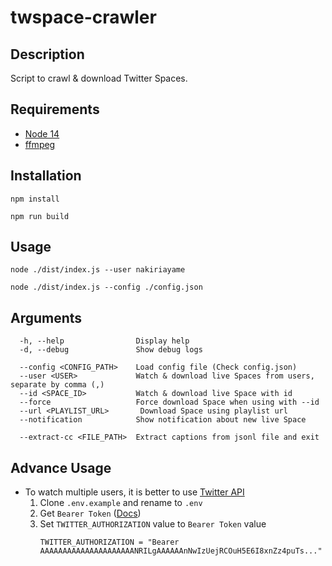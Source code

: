 # twspace-crawler

## Description

Script to crawl & download Twitter Spaces.

## Requirements

- [Node 14](https://nodejs.org/)
- [ffmpeg](https://www.ffmpeg.org/)

## Installation

```
npm install
```

```
npm run build
```


## Usage

```
node ./dist/index.js --user nakiriayame
```

```
node ./dist/index.js --config ./config.json
```

## Arguments

```
  -h, --help                Display help
  -d, --debug               Show debug logs

  --config <CONFIG_PATH>    Load config file (Check config.json)
  --user <USER>             Watch & download live Spaces from users, separate by comma (,)
  --id <SPACE_ID>           Watch & download live Space with id
  --force                   Force download Space when using with --id
  --url <PLAYLIST_URL>       Download Space using playlist url
  --notification            Show notification about new live Space

  --extract-cc <FILE_PATH>  Extract captions from jsonl file and exit
```

## Advance Usage

- To watch multiple users, it is better to use [Twitter API](https://developer.twitter.com/en/docs/twitter-api/spaces/overview)
    1. Clone `.env.example` and rename to `.env`
    2. Get `Bearer Token` ([Docs](https://developer.twitter.com/en/docs/twitter-api/getting-started/getting-access-to-the-twitter-api))
    3. Set `TWITTER_AUTHORIZATION` value to `Bearer Token` value
       ```
       TWITTER_AUTHORIZATION = "Bearer AAAAAAAAAAAAAAAAAAAAANRILgAAAAAAnNwIzUejRCOuH5E6I8xnZz4puTs..."
       ```
